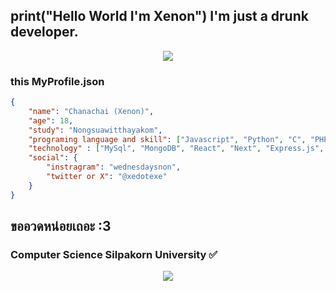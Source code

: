 <h2>print("Hello World I'm Xenon") I'm just a drunk developer.</h2>

<p align="center">
    <img src="https://lanyard.cnrad.dev/api/628826650972258344"/>
</p>

### this MyProfile.json

```json
{
    "name": "Chanachai (Xenon)",
    "age": 18,
    "study": "Nongsuawitthayakom",
    "programing language and skill": ["Javascript", "Python", "C", "PHP", "HTML", "CSS"],
    "technology" : ["MySql", "MongoDB", "React", "Next", "Express.js", "Bootstrap", "Discord.js"],
    "social": {
        "instragram": "wednesdaysnon",
        "twitter or X": "@xedotexe"
    }
}
```
<h2>ขออวดหน่อยเถอะ :3</h2>
<h3>Computer Science Silpakorn University ✅</h3>
<p align="center">
    <img src="https://cdn.discordapp.com/attachments/941169073146966016/1335175410442440825/image.png?ex=679f3680&is=679de500&hm=a3bdf1964bd9080c078bb999799b48c2ed7ba48c5e692d3c908380cd69f8475a&"/>
</p>

